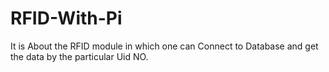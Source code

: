 # RFID-With-Pi
It is About the RFID module in which one can Connect to Database and get the data by the particular Uid NO.
